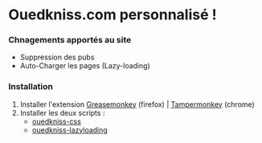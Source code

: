 <html>
<h1>Ouedkniss.com personnalisé !</h1>

<h3>Chnagements apportés au site</h3>
<ul>
  <li>Suppression des pubs</li>
  <li>Auto-Charger les pages (Lazy-loading)</li>
</ul>

<h3>Installation</h3>
<ol>
<li>Installer l'extension <a href="https://addons.mozilla.org/fr/firefox/addon/greasemonkey/" target="_blank">Greasemonkey</a> (firefox) | <a href="https://chrome.google.com/webstore/detail/tampermonkey/dhdgffkkebhmkfjojejmpbldmpobfkfo?hl=fr" target="_blank">Tampermonkey</a> (chrome)</li>
  <li>
    Installer les deux scripts :
    <ul>
      <li><a target="_blank"  href="https://gist.github.com/kzelda/96576acdb522df8a4ab5e914c9966d04/raw/2246bfa290b6126ce995fb932ec4e4563ee102a4/ouedkniss.css.user.js">ouedkniss-css</a></li>
      <li><a target="_blank"  href="https://gist.github.com/kzelda/6b5fa419574538ce7ad6e66d92e8fa87/raw/b3c53357de8b167ed206d836540bbc94161c1842/ouedkniss.ajax.lazyloading.user.js">ouedkniss-lazyloading</a></li>
    </ul>
  </li>
</ol>

</html>

